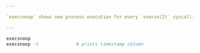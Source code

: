 ```yaml
---

`execsnoop` shows new process execution for every `execve(2)` syscall.

---
```


```sh
execsnoop
execsnoop -t              # prints timestamp column
```

